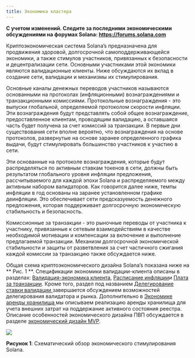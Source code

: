 ```yaml
---
title: Экономика кластера
---
```


**С учетом изменений. Следите за последними экономическими обсуждениями на форумах Solana: https://forums.solana.com**

Криптоэкономическая система Solana’s предназначена для продвижения здоровой, долгосрочной самоподдерживающейся экономики, а также стимулов участников, привязанных к безопасности и децентрализации сети. Основными участниками этой экономики являются валидационные клиенты. Ниже обсуждаются их вклад в создание сети, валидации и механизмы их стимулирования.

Основные каналы денежных переводов участников называются основанными на протоколах (инфляционными) вознаграждениями и транзакционными комиссиями. Протокольные вознаграждения - это выпуски глобальной, определяемой протоколом скорости инфляции. Эти вознаграждения будут представлять собой общее вознаграждение, предоставленное клиентам, проводящим валидацию, а оставшаяся часть будет получена за счет комиссий за транзакции. В первые дни существования сети вполне вероятно, что вознаграждения на основе протоколов, развернутые на основе заранее определенного графика выдачи, будут стимулировать большинство участников к участию в сети.

Эти основанные на протоколе вознаграждения, которые будут распределяться по активным ставкам токенов в сети, должны быть результатом глобального уровня инфляции предложения, рассчитываемого для каждой эпохи Solana и распределяемого между активным набором валидаторов. Как говорится далее ниже, темпы инфляции в год основаны на заранее установленном графике деинфляции. Это обеспечивает сети предсказуемость денежного предложения, которая поддерживает долгосрочную экономическую стабильность и безопасность.

Комиссионные за транзакции - это рыночные переводы от участника к участнику, привязанные к сетевым взаимодействиям в качестве необходимой мотивации и компенсации за включение и выполнение предлагаемой транзакции. Механизм долгосрочной экономической стабильности и защиты от разветвления за счет частичного сжигания каждой комиссии за транзакцию также обсуждается ниже.

Общая схема криптоэкономического дизайна Solana’s показана ниже на ** Рис. 1 **. Спецификации экономики валидации-клиента описаны в разделах: [Валидация-экономика клиента](ed_validation_client_economics/ed_vce_overview.md), [Расписание инфляции](ed_validation_client_economics/ed_vce_state_validation_protocol_based_rewards.md)и [Плата за транзакции](ed_validation_client_economics/ed_vce_state_validation_transaction_fees.md). Кроме того, раздел под названием [ Делегирование ставки валидации ](ed_validation_client_economics/ed_vce_validation_stake_delegation.md) завершается обсуждением возможностей делегирования валидатора и рынка. Дополнительно в [ Экономике аренды хранилища ](ed_storage_rent_economics.md) мы описываем реализацию аренды хранилища для учета внешних затрат на поддержание активного состояния реестра. Описание особенностей экономического дизайна ПВП обсуждается в разделе [экономический дизайн MVP](ed_mvp.md).

![](/img/economic_design_infl_230719.png)

**Рисунок 1**: Схематический обзор экономического стимулирования Solana.
